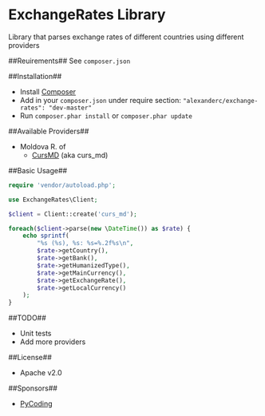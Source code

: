 ExchangeRates Library
=====================
Library that parses exchange rates of different countries using different providers

##Reuirements##
See `composer.json`

##Installation##
 - Install [Composer](https://getcomposer.org)
 - Add in your `composer.json` under require section: `"alexanderc/exchange-rates": "dev-master"`
 - Run `composer.phar install` or `composer.phar update`

##Available Providers##
 - Moldova R. of
    - [CursMD](http://curs.md) (aka curs_md)

##Basic Usage##
```php
require 'vendor/autoload.php';

use ExchangeRates\Client;

$client = Client::create('curs_md');

foreach($client->parse(new \DateTime()) as $rate) {
    echo sprintf(
        "%s (%s), %s: %s=%.2f%s\n",
        $rate->getCountry(),
        $rate->getBank(),
        $rate->getHumanizedType(),
        $rate->getMainCurrency(),
        $rate->getExchangeRate(),
        $rate->getLocalCurrency()
    );
}
```

##TODO##
 - Unit tests
 - Add more providers
 
##License##
 - Apache v2.0
 
##Sponsors##
 - [PyCoding](http://www.pycoding.biz)

 